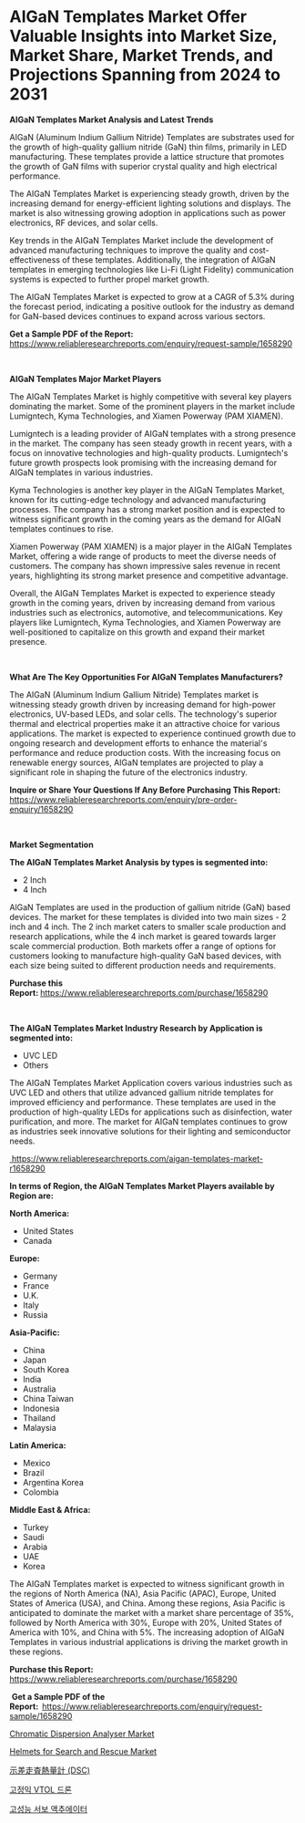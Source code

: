 <p><h1>AIGaN Templates Market Offer Valuable Insights into Market Size, Market Share, Market Trends, and Projections Spanning from 2024 to 2031</h1></p><p><strong>AIGaN Templates Market Analysis and Latest Trends</strong></p>
<p><p>AIGaN (Aluminum Indium Gallium Nitride) Templates are substrates used for the growth of high-quality gallium nitride (GaN) thin films, primarily in LED manufacturing. These templates provide a lattice structure that promotes the growth of GaN films with superior crystal quality and high electrical performance.</p><p>The AIGaN Templates Market is experiencing steady growth, driven by the increasing demand for energy-efficient lighting solutions and displays. The market is also witnessing growing adoption in applications such as power electronics, RF devices, and solar cells.</p><p>Key trends in the AIGaN Templates Market include the development of advanced manufacturing techniques to improve the quality and cost-effectiveness of these templates. Additionally, the integration of AIGaN templates in emerging technologies like Li-Fi (Light Fidelity) communication systems is expected to further propel market growth.</p><p>The AIGaN Templates Market is expected to grow at a CAGR of 5.3% during the forecast period, indicating a positive outlook for the industry as demand for GaN-based devices continues to expand across various sectors.</p></p>
<p><strong>Get a Sample PDF of the Report:&nbsp;</strong> <a href="https://www.reliableresearchreports.com/enquiry/request-sample/1658290">https://www.reliableresearchreports.com/enquiry/request-sample/1658290</a></p>
<p>&nbsp;</p>
<p><strong>AIGaN Templates Major Market Players</strong></p>
<p><p>The AIGaN Templates Market is highly competitive with several key players dominating the market. Some of the prominent players in the market include Lumigntech, Kyma Technologies, and Xiamen Powerway (PAM XIAMEN).</p><p>Lumigntech is a leading provider of AIGaN templates with a strong presence in the market. The company has seen steady growth in recent years, with a focus on innovative technologies and high-quality products. Lumigntech's future growth prospects look promising with the increasing demand for AIGaN templates in various industries.</p><p>Kyma Technologies is another key player in the AIGaN Templates Market, known for its cutting-edge technology and advanced manufacturing processes. The company has a strong market position and is expected to witness significant growth in the coming years as the demand for AIGaN templates continues to rise.</p><p>Xiamen Powerway (PAM XIAMEN) is a major player in the AIGaN Templates Market, offering a wide range of products to meet the diverse needs of customers. The company has shown impressive sales revenue in recent years, highlighting its strong market presence and competitive advantage.</p><p>Overall, the AIGaN Templates Market is expected to experience steady growth in the coming years, driven by increasing demand from various industries such as electronics, automotive, and telecommunications. Key players like Lumigntech, Kyma Technologies, and Xiamen Powerway are well-positioned to capitalize on this growth and expand their market presence.</p></p>
<p>&nbsp;</p>
<p><strong>What Are The Key Opportunities For AIGaN Templates Manufacturers?</strong></p>
<p><p>The AIGaN (Aluminum Indium Gallium Nitride) Templates market is witnessing steady growth driven by increasing demand for high-power electronics, UV-based LEDs, and solar cells. The technology's superior thermal and electrical properties make it an attractive choice for various applications. The market is expected to experience continued growth due to ongoing research and development efforts to enhance the material's performance and reduce production costs. With the increasing focus on renewable energy sources, AIGaN templates are projected to play a significant role in shaping the future of the electronics industry.</p></p>
<p><strong>Inquire or Share Your Questions If Any Before Purchasing This Report:</strong> <a href="https://www.reliableresearchreports.com/enquiry/pre-order-enquiry/1658290">https://www.reliableresearchreports.com/enquiry/pre-order-enquiry/1658290</a></p>
<p>&nbsp;</p>
<p><strong>Market Segmentation</strong></p>
<p><strong>The AIGaN Templates Market Analysis by types is segmented into:</strong></p>
<p><ul><li>2 Inch</li><li>4 Inch</li></ul></p>
<p><p>AlGaN Templates are used in the production of gallium nitride (GaN) based devices. The market for these templates is divided into two main sizes - 2 inch and 4 inch. The 2 inch market caters to smaller scale production and research applications, while the 4 inch market is geared towards larger scale commercial production. Both markets offer a range of options for customers looking to manufacture high-quality GaN based devices, with each size being suited to different production needs and requirements.</p></p>
<p><strong>Purchase this Report:&nbsp;</strong><a href="https://www.reliableresearchreports.com/purchase/1658290">https://www.reliableresearchreports.com/purchase/1658290</a></p>
<p>&nbsp;</p>
<p><strong>The AIGaN Templates Market Industry Research by Application is segmented into:</strong></p>
<p><ul><li>UVC LED</li><li>Others</li></ul></p>
<p><p>The AIGaN Templates Market Application covers various industries such as UVC LED and others that utilize advanced gallium nitride templates for improved efficiency and performance. These templates are used in the production of high-quality LEDs for applications such as disinfection, water purification, and more. The market for AIGaN templates continues to grow as industries seek innovative solutions for their lighting and semiconductor needs.</p></p>
<p><a href="https://www.reliableresearchreports.com/aigan-templates-market-r1658290">&nbsp;https://www.reliableresearchreports.com/aigan-templates-market-r1658290</a></p>
<p><strong>In terms of Region, the AIGaN Templates Market Players available by Region are:</strong></p>
<p>
    <p> <strong> North America: </strong>
        <ul>
            <li>United States</li>
            <li>Canada</li>
        </ul>
        </p> 
    <p> <strong> Europe: </strong>
        <ul>
            <li>Germany</li>
            <li>France</li>
            <li>U.K.</li>
            <li>Italy</li>
            <li>Russia</li>
        </ul>
        </p> 
    <p> <strong> Asia-Pacific: </strong>
        <ul>
            <li>China</li>
            <li>Japan</li>
            <li>South Korea</li>
            <li>India</li>
            <li>Australia</li>
            <li>China Taiwan</li>
            <li>Indonesia</li>
            <li>Thailand</li>
            <li>Malaysia</li>
        </ul>
        </p> 
    <p> <strong> Latin America: </strong>
        <ul>
            <li>Mexico</li>
            <li>Brazil</li>
            <li>Argentina Korea</li>
            <li>Colombia</li>
        </ul>
        </p> 
    <p> <strong> Middle East & Africa: </strong>
        <ul>
            <li>Turkey</li>
            <li>Saudi</li>
            <li>Arabia</li>
            <li>UAE</li>
            <li>Korea</li>
        </ul>
    </p>
    </p>
<p><p>The AIGaN Templates market is expected to witness significant growth in the regions of North America (NA), Asia Pacific (APAC), Europe, United States of America (USA), and China. Among these regions, Asia Pacific is anticipated to dominate the market with a market share percentage of 35%, followed by North America with 30%, Europe with 20%, United States of America with 10%, and China with 5%. The increasing adoption of AIGaN Templates in various industrial applications is driving the market growth in these regions.</p></p>
<p><strong>Purchase this Report: </strong><a href="https://www.reliableresearchreports.com/purchase/1658290">https://www.reliableresearchreports.com/purchase/1658290</a></p>
<p>&nbsp;<strong>Get a Sample PDF of the Report:&nbsp;&nbsp;</strong><a href="https://www.reliableresearchreports.com/enquiry/request-sample/1658290">https://www.reliableresearchreports.com/enquiry/request-sample/1658290</a></p>
<p><strong></strong></p>
<p><p><a href="https://github.com/prosalinda88/Market-Research-Report-List-4/blob/main/chromatic-dispersion-analyser-market.md">Chromatic Dispersion Analyser Market</a></p><p><a href="https://github.com/NorbertYates/Market-Research-Report-List-5/blob/main/helmets-for-search-and-rescue-market.md">Helmets for Search and Rescue Market</a></p><p><a href="https://github.com/avbqbctihcbe2/Market-Research-Report-List-2/blob/main/128312495824.md">示差走査熱量計 (DSC)</a></p><p><a href="https://github.com/nhaiquang84/Market-Research-Report-List-1/blob/main/561305387481.md">고정익 VTOL 드론</a></p><p><a href="https://github.com/gambitz1998/Market-Research-Report-List-1/blob/main/879912787480.md">고성능 서보 액추에이터</a></p></p>
